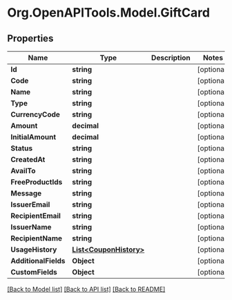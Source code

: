 # Org.OpenAPITools.Model.GiftCard

## Properties

Name | Type | Description | Notes
------------ | ------------- | ------------- | -------------
**Id** | **string** |  | [optional] 
**Code** | **string** |  | [optional] 
**Name** | **string** |  | [optional] 
**Type** | **string** |  | [optional] 
**CurrencyCode** | **string** |  | [optional] 
**Amount** | **decimal** |  | [optional] 
**InitialAmount** | **decimal** |  | [optional] 
**Status** | **string** |  | [optional] 
**CreatedAt** | **string** |  | [optional] 
**AvailTo** | **string** |  | [optional] 
**FreeProductIds** | **string** |  | [optional] 
**Message** | **string** |  | [optional] 
**IssuerEmail** | **string** |  | [optional] 
**RecipientEmail** | **string** |  | [optional] 
**IssuerName** | **string** |  | [optional] 
**RecipientName** | **string** |  | [optional] 
**UsageHistory** | [**List&lt;CouponHistory&gt;**](CouponHistory.md) |  | [optional] 
**AdditionalFields** | **Object** |  | [optional] 
**CustomFields** | **Object** |  | [optional] 

[[Back to Model list]](../README.md#documentation-for-models) [[Back to API list]](../README.md#documentation-for-api-endpoints) [[Back to README]](../README.md)

